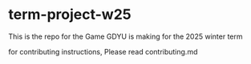 # term-project-w25

This is the repo for the Game GDYU is making for the 2025 winter term

for contributing instructions, Please read contributing.md
